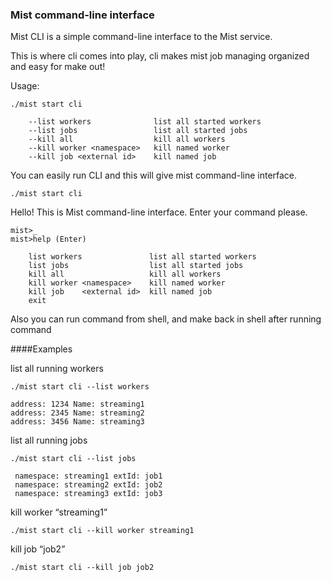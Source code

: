 ### Mist command-line interface


Mist CLI is a simple command-line interface to the Mist service.


This is where cli comes into play, cli makes mist job managing organized and easy for make out!


Usage:
```
./mist start cli

    --list workers              list all started workers
    --list jobs                 list all started jobs
    --kill all                  kill all workers
    --kill worker <namespace>   kill named worker
    --kill job <external id>    kill named job
```


You can easily run CLI and this will give mist command-line interface.


```./mist start cli```


Hello! This is Mist command-line interface. Enter your command please.


```
mist>_
mist>help (Enter)

    list workers               list all started workers
    list jobs                  list all started jobs
    kill all                   kill all workers
    kill worker <namespace>    kill named worker
    kill job    <external id>  kill named job
    exit
```


Also you can run command from shell, and make back in shell after running command

####Examples

list all running workers


```
./mist start cli --list workers

address: 1234 Name: streaming1
address: 2345 Name: streaming2
address: 3456 Name: streaming3

```


list all running jobs


```
./mist start cli --list jobs

 namespace: streaming1 extId: job1
 namespace: streaming2 extId: job2
 namespace: streaming3 extId: job3
```


kill worker “streaming1”


```./mist start cli --kill worker streaming1```


kill job “job2”


```./mist start cli --kill job job2```
